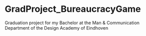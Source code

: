 # GradProject_BureaucracyGame

Graduation project for my Bachelor at the Man & Communication Department of the Design Academy of Eindhoven

